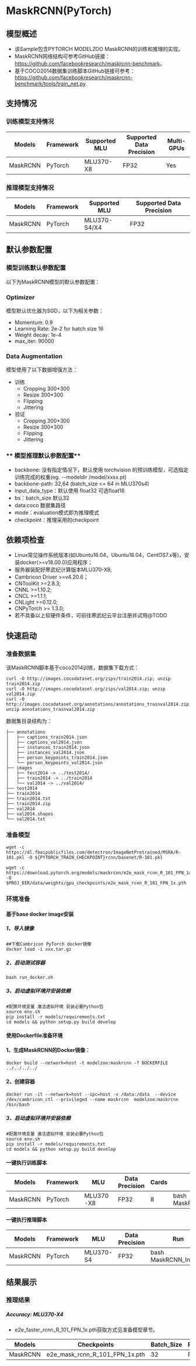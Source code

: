 # MaskRCNN(PyTorch)
## **模型概述**

- 该Sample包含PYTORCH MODELZOO MaskRCNN的训练和推理的实现。
- MaskRCNN网络结构可参考GitHub链接：<https://github.com/facebookresearch/maskrcnn-benchmark>。
- 基于COCO2014数据集训练脚本GitHub链接可参考：<https://github.com/facebookresearch/maskrcnn-benchmark/tools/train_net.py>


## **支持情况**
### **训练模型支持情况**
Models  | Framework  | Supported MLU   | Supported Data Precision  | Multi-GPUs  |
----- | ----- | ----- | ----- | ----- | 
MaskRCNN  | PyTorch  | MLU370-X8  | FP32  | Yes  | 

### **推理模型支持情况**
Models  | Framework  | Supported MLU   | Supported Data Precision  
----- | ----- | ----- | ----- | 
MaskRCNN  | PyTorch  | MLU370-S4/X4  | FP32  |

## 默认参数配置
### **模型训练默认参数配置**
以下为MaskRCNN模型的默认参数配置：
### Optimizer
模型默认优化器为SGD，以下为相关参数：
* Momentum: 0.9
* Learning Rate: 2e-2 for batch size 16
* Weight decay: 1e-4
* max_iter: 90000

### Data Augmentation
模型使用了以下数据增强方法：
* 训练
    * Cropping 300*300
    * Resize 300*300
    * Flipping
    * Jittering
* 验证
    * Cropping 300*300
    * Resize 300*300
    * Flipping
    * Jittering

### ** 模型推理默认参数配置**
* backbone: 没有指定情况下，默认使用 torchvision 的预训练模型，可选指定训练完成的权重(eg. --modeldir /model/xxxx.pt)
* backbone-path: 32,64 (batch_size <= 64 in MLU370s4)
* input_data_type：默认使用 float32 可选float16
* bs：batch_size 默认32
* data:coco 数据集路径
* mode：evaluation模式即为推理模式
* checkpoint：推理采用的checkpoint

## **依赖项检查**
* Linux常见操作系统版本(如Ubuntu16.04，Ubuntu18.04，CentOS7.x等)，安装docker(>=v18.00.0)应用程序；
* 服务器装配好寒武纪计算版本MLU370-X8;
* Cambricon Driver >=v4.20.6；
* CNToolKit >=2.8.3;
* CNNL >=1.10.2;
* CNCL >=1.1.1;
* CNLight >=0.12.0;
* CNPyTorch >= 1.3.0;
* 若不具备以上软硬件条件，可前往寒武纪云平台注册并试用@TODO

## **快速启动**

### **准备数据集**
该MaskRCNN脚本基于coco2014训练，数据集下载方式：
```
curl -O http://images.cocodataset.org/zips/train2014.zip; unzip train2014.zip
curl -O http://images.cocodataset.org/zips/val2014.zip; unzip val2014.zip
curl -O http://images.cocodataset.org/annotations/annotations_trainval2014.zip; unzip annotations_trainval2014.zip
```
数据集目录结构为：
```
├── annotations
│   ├── captions_train2014.json
│   ├── captions_val2014.json
│   ├── instances_train2014.json
│   ├── instances_val2014.json
│   ├── person_keypoints_train2014.json
│   └── person_keypoints_val2014.json
├── images
│   ├── test2014 -> ../test2014/
│   ├── train2014 -> ../train2014
│   └── val2014 -> ../val2014/
├── test2014
├── train2014
├── train2014.txt
├── train2014.zip
├── val2014
├── val2014.shapes
└── val2014.txt
```

### **准备模型**
```
wget -c https://dl.fbaipublicfiles.com/detectron/ImageNetPretrained/MSRA/R-101.pkl -O ${PYTORCH_TRAIN_CHECKPOINT}rcnn/basenet/R-101.pkl

wget -c https://download.pytorch.org/models/maskrcnn/e2e_mask_rcnn_R_101_FPN_1x.pth -O $PROJ_DIR/data/weights/gpu_checkpoints/e2e_mask_rcnn_R_101_FPN_1x.pth
```

### **环境准备**
#### 基于base docker image安装
##### 1、导入镜像
```
##下载Cambricon PyTorch docker镜像
docker load -i xxx.tar.gz
```

##### 2、启动测试容器
```
bash run_docker.sh
```

##### 3、启动虚拟环境并安装依赖
```
#配置环境变量 激活虚拟环境 安装必要Python包
source env.sh
pip install -r models/requirements.txt
cd models && python setup.py build develop
```

#### 使用Dockerfile准备环境
#### 1、生成MaskRCNN的Docker镜像：
```
docker build --network=host -t modelzoo:maskrcnn -f DOCKERFILE ../../../../
```

####  2、创建容器
```
docker run -it --network=host --ipc=host -v /data:/data  --device /dev/cambricon_ctl --privileged --name maskrcnn  modelzoo:maskrcnn /bin/bash
```

##### 3、启动虚拟环境并安装依赖
```
#配置环境变量 激活虚拟环境 安装必要Python包
source env.sh
pip install -r models/requirements.txt
cd models && python setup.py build develop
```

#### **一键执行训练脚本**
Models  | Framework  | MLU   | Data Precision  | Cards  | Run
----- | ----- | ----- | ----- | ----- | ----- |
MaskRCNN  | PyTorch  | MLU370-X8  | FP32  | 8  | bash MaskRCNN_FP32_20000S_8MLUs_Train.sh


#### **一键执行推理脚本**
Models  | Framework  | MLU   | Data Precision  |Run |
----- | ----- | ----- | ----- | ----- | 
MaskRCNN  | PyTorch  | MLU370-S4  | FP32  | bash MaskRCNN_Infer.sh

## **结果展示**
### **推理结果**
##### **Accuracy: MLU370-X4**
- e2e_faster_rcnn_R_101_FPN_1x.pth获取方式见准备模型章节。

Models  | Checkpoints  | Batch_Size | Precision | Cards | IoU=0.50:0.95 | IoU=0.50 |
----- | ----- | ----- | ----- | ----- | ----- |----- |
MaskRCNN | e2e_mask_rcnn_R_101_FPN_1x.pth  | 32 | FP32 | 1 | 0.359 | 0.575 |

